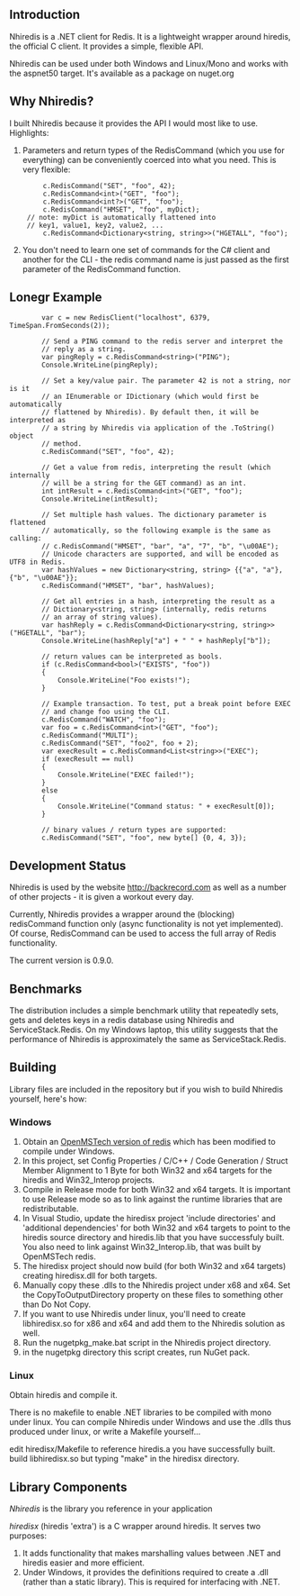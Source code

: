 ## Introduction

Nhiredis is a .NET client for Redis. It is a lightweight wrapper around hiredis, the official C client. It provides a simple, flexible API.

Nhiredis can be used under both Windows and Linux/Mono and works with the aspnet50 target. It's available as a package on nuget.org


## Why Nhiredis?

I built Nhiredis because it provides the API I would most like to use. Highlights:

1. Parameters and return types of the RedisCommand (which you use for everything) can be conveniently coerced into what you need. This is very flexible: 

            c.RedisCommand("SET", "foo", 42);
            c.RedisCommand<int>("GET", "foo");
            c.RedisCommand<int?>("GET", "foo");
            c.RedisCommand("HMSET", "foo", myDict);
	    // note: myDict is automatically flattened into
	    // key1, value1, key2, value2, ... 
            c.RedisCommand<Dictionary<string, string>>("HGETALL", "foo");
	    
2. You don't need to learn one set of commands for the C# client and another for the CLI - the redis command name is just passed as the first parameter of the RedisCommand function.


## Lonegr Example

            var c = new RedisClient("localhost", 6379, TimeSpan.FromSeconds(2));

            // Send a PING command to the redis server and interpret the 
            // reply as a string.
            var pingReply = c.RedisCommand<string>("PING");
            Console.WriteLine(pingReply);

            // Set a key/value pair. The parameter 42 is not a string, nor is it
            // an IEnumerable or IDictionary (which would first be automatically 
            // flattened by Nhiredis). By default then, it will be interpreted as
            // a string by Nhiredis via application of the .ToString() object 
            // method.
            c.RedisCommand("SET", "foo", 42);

            // Get a value from redis, interpreting the result (which internally
            // will be a string for the GET command) as an int.
            int intResult = c.RedisCommand<int>("GET", "foo");
            Console.WriteLine(intResult);

            // Set multiple hash values. The dictionary parameter is flattened
            // automatically, so the following example is the same as calling:
            // c.RedisCommand("HMSET", "bar", "a", "7", "b", "\u00AE");
            // Unicode characters are supported, and will be encoded as UTF8 in Redis.
            var hashValues = new Dictionary<string, string> {{"a", "a"}, {"b", "\u00AE"}};
            c.RedisCommand("HMSET", "bar", hashValues);

            // Get all entries in a hash, interpreting the result as a 
            // Dictionary<string, string> (internally, redis returns 
            // an array of string values).
            var hashReply = c.RedisCommand<Dictionary<string, string>>("HGETALL", "bar");
            Console.WriteLine(hashReply["a"] + " " + hashReply["b"]);

            // return values can be interpreted as bools.
            if (c.RedisCommand<bool>("EXISTS", "foo"))
            {
                Console.WriteLine("Foo exists!");
            }

            // Example transaction. To test, put a break point before EXEC 
            // and change foo using the CLI.
            c.RedisCommand("WATCH", "foo");
            var foo = c.RedisCommand<int>("GET", "foo");
            c.RedisCommand("MULTI");
            c.RedisCommand("SET", "foo2", foo + 2);
            var execResult = c.RedisCommand<List<string>>("EXEC");
            if (execResult == null)
            {
                Console.WriteLine("EXEC failed!");
            }
            else
            {
                Console.WriteLine("Command status: " + execResult[0]);
            }
            
            // binary values / return types are supported:
            c.RedisCommand("SET", "foo", new byte[] {0, 4, 3});


## Development Status

Nhiredis is used by the website http://backrecord.com as well as a number of other projects - it is given a workout every day.

Currently, Nhiredis provides a wrapper around the (blocking) redisCommand function only (async 
functionality is not yet implemented). Of course, RedisCommand can be used to access the full
array of Redis functionality.

The current version is 0.9.0.


## Benchmarks

The distribution includes a simple benchmark utility that repeatedly sets, gets and deletes keys in a 
redis database using Nhiredis and ServiceStack.Redis. On my Windows laptop, this utility suggests that 
the performance of Nhiredis is approximately the same as ServiceStack.Redis.


## Building

Library files are included in the repository but if you wish to build Nhiredis yourself, here's how:

### Windows

1. Obtain an [OpenMSTech version of redis](https://github.com/msopentech/redis) which has been
   modified to compile under Windows.
2. In this project, set Config Properties / C/C++ / Code Generation / Struct Member Alignment 
   to 1 Byte for both Win32 and x64 targets for the hiredis and Win32_Interop projects.
3. Compile in Release mode for both Win32 and x64 targets. It is important to use Release
   mode so as to link against the runtime libraries that are redistributable.
4. In Visual Studio, update the hiredisx project 'include directories' and 'additional dependencies'
   for both Win32 and x64 targets to point to the hiredis source directory and hiredis.lib that 
   you have successfuly built. You also need to link against Win32_Interop.lib, that was 
   built by OpenMSTech redis.
5. The hiredisx project should now build (for both Win32 and x64 targets) creating hiredisx.dll
   for both targets.
6. Manually copy these .dlls to the Nhiredis project under x68 and x64. Set the CopyToOutputDirectory
   property on these files to something other than Do Not Copy.
7. If you want to use Nhiredis under linux, you'll need to create libhiredisx.so for x86 and x64
   and add them to the Nhiredis solution as well.
8. Run the nugetpkg_make.bat script in the Nhiredis project directory.
9. in the nugetpkg directory this script creates, run NuGet pack.


### Linux

Obtain hiredis and compile it.

There is no makefile to enable .NET libraries to be compiled with mono under linux. You can compile
Nhiredis under Windows and use the .dlls thus produced under linux, or write a Makefile yourself... 

edit hiredisx/Makefile to reference hiredis.a you have successfully built.
build libhiredisx.so but typing "make" in the hiredisx directory.


## Library Components

_Nhiredis_ is the library you reference in your application

_hiredisx_ (hiredis 'extra') is a C wrapper around hiredis. It serves two purposes:

1. It adds functionality that makes marshalling values between .NET and hiredis easier and
   more efficient.
2. Under Windows, it provides the definitions required to create a .dll (rather than a static
   library). This is required for interfacing with .NET.

